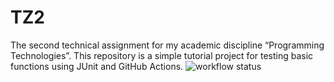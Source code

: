 # TZ2
The second technical assignment for my academic discipline “Programming Technologies”.
This repository is a simple tutorial project for testing basic functions using JUnit and GitHub Actions.
![workflow status](https://github.com/testasoon/TZ2/actions/workflows/maven.yml/badge.svg)
